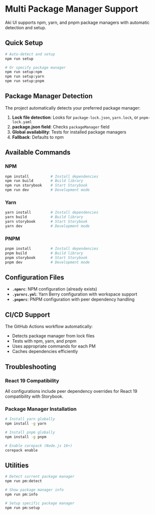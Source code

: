 # Multi Package Manager Support

Aki UI supports npm, yarn, and pnpm package managers with automatic detection and setup.

## Quick Setup

```bash
# Auto-detect and setup
npm run setup

# Or specify package manager
npm run setup:npm
npm run setup:yarn  
npm run setup:pnpm
```

## Package Manager Detection

The project automatically detects your preferred package manager:

1. **Lock file detection**: Looks for `package-lock.json`, `yarn.lock`, or `pnpm-lock.yaml`
2. **package.json field**: Checks `packageManager` field
3. **Global availability**: Tests for installed package managers
4. **Fallback**: Defaults to npm

## Available Commands

### NPM
```bash
npm install          # Install dependencies
npm run build        # Build library
npm run storybook    # Start Storybook
npm run dev          # Development mode
```

### Yarn
```bash
yarn install         # Install dependencies  
yarn build           # Build library
yarn storybook       # Start Storybook
yarn dev             # Development mode
```

### PNPM
```bash
pnpm install         # Install dependencies
pnpm build           # Build library
pnpm storybook       # Start Storybook
pnpm dev             # Development mode
```

## Configuration Files

- **`.npmrc`**: NPM configuration (already exists)
- **`.yarnrc.yml`**: Yarn Berry configuration with workspace support
- **`.pnpmrc`**: PNPM configuration with peer dependency handling

## CI/CD Support

The GitHub Actions workflow automatically:
- Detects package manager from lock files
- Tests with npm, yarn, and pnpm
- Uses appropriate commands for each PM
- Caches dependencies efficiently

## Troubleshooting

### React 19 Compatibility
All configurations include peer dependency overrides for React 19 compatibility with Storybook.

### Package Manager Installation
```bash
# Install yarn globally
npm install -g yarn

# Install pnpm globally  
npm install -g pnpm

# Enable corepack (Node.js 16+)
corepack enable
```

## Utilities

```bash
# Detect current package manager
npm run pm:detect

# Show package manager info
npm run pm:info

# Setup specific package manager
npm run pm:setup
```
